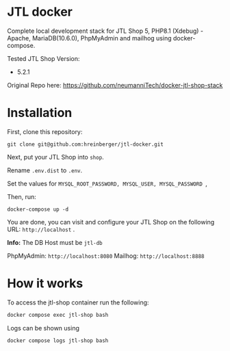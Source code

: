 # JTL docker
Complete local development stack for JTL Shop 5, PHP8.1 (Xdebug) - Apache, MariaDB(10.6.0), PhpMyAdmin and mailhog using docker-compose.

Tested JTL Shop Version:
- 5.2.1

Original Repo here: https://github.com/neumanniTech/docker-jtl-shop-stack

# Installation
First, clone this repository:

`git clone git@github.com:hreinberger/jtl-docker.git`

Next, put your JTL Shop into `shop`.

Rename `.env.dist` to `.env`. 

Set the values for `MYSQL_ROOT_PASSWORD, MYSQL_USER, MYSQL_PASSWORD `,

Then, run:

`docker-compose up -d`

You are done, you can visit and configure your JTL Shop on the following URL: `http://localhost` . 

**Info:** The DB Host must be `jtl-db`

PhpMyAdmin: `http://localhost:8080`
Mailhog: `http://localhost:8888`

# How it works
To access the jtl-shop container run the following:

```bash
docker compose exec jtl-shop bash
```

Logs can be shown using 

```bash
docker compose logs jtl-shop bash
```